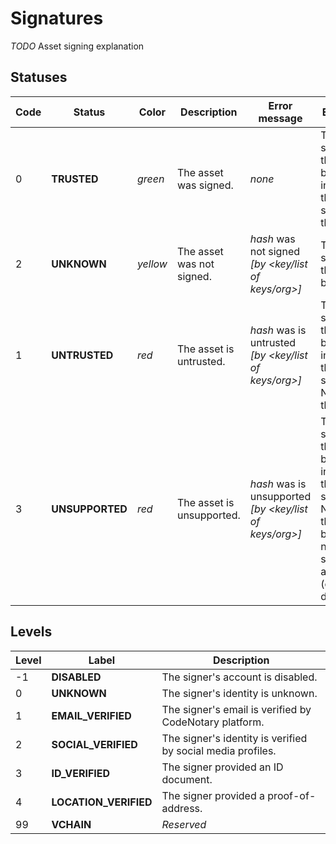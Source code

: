 # Signatures

*TODO* Asset signing explanation

## Statuses

Code | Status | Color | Description | Error message | Explanation
------------ | ------------- | ------------- | ------------ | ------------- | -------------
0 | **TRUSTED** | *green* | The asset was signed. | *none* | The signature on the blockchain indicates that the signer trusts that asset.
2 | **UNKNOWN** | *yellow* | The asset was not signed. | *hash* was not signed *[by <key/list of keys/org>]* | There's no signature on the blockchain.
1 | **UNTRUSTED** | *red* | The asset is untrusted. | *hash* was is untrusted *[by <key/list of keys/org>]* | The signature on the blockchain indicates that the signer DOES NOT trust that asset.
3 | **UNSUPPORTED** | *red* | The asset is unsupported. | *hash* was is unsupported *[by <key/list of keys/org>]* | The signature on the blockchain indicates that the signer DOES NOT trust that asset because it is not supported anymore (eg. deprecated).

## Levels

Level | Label | Description 
------------ | ------------- | ------------- 
-1 | **DISABLED** | The signer's account is disabled.
0 | **UNKNOWN** | The signer's identity is unknown.
1 | **EMAIL_VERIFIED** | The signer's email is verified by CodeNotary platform.
2 | **SOCIAL_VERIFIED** | The signer's identity is verified by social media profiles.
3 | **ID_VERIFIED** | The signer provided an ID document.
4 | **LOCATION_VERIFIED** | The signer provided a proof-of-address.
99 | **VCHAIN** | *Reserved*
